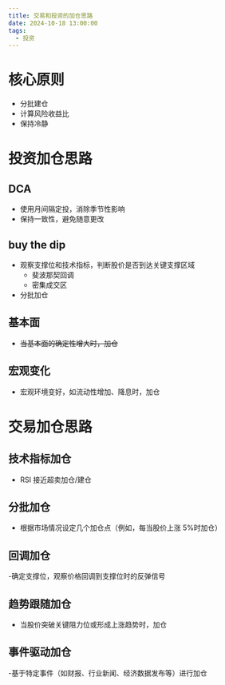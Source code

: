 ```yaml
---
title: 交易和投资的加仓思路
date: 2024-10-18 13:00:00
tags:
  - 投资
---
```


# 核心原则

- 分批建仓
- 计算风险收益比
- 保持冷静

<!-- more -->

# 投资加仓思路

## DCA

- 使用月间隔定投，消除季节性影响
- 保持一致性，避免随意更改

## buy the dip

- 观察支撑位和技术指标，判断股价是否到达关键支撑区域
  - 斐波那契回调
  - 密集成交区
- 分批加仓

## 基本面

- ~~当基本面的确定性增大时，加仓~~

## 宏观变化

- 宏观环境变好，如流动性增加、降息时，加仓

# 交易加仓思路

## 技术指标加仓

- RSI 接近超卖加仓/建仓

## 分批加仓

- 根据市场情况设定几个加仓点（例如，每当股价上涨 5%时加仓）

## 回调加仓

-确定支撑位，观察价格回调到支撑位时的反弹信号

## 趋势跟随加仓

- 当股价突破关键阻力位或形成上涨趋势时，加仓

## 事件驱动加仓

-基于特定事件（如财报、行业新闻、经济数据发布等）进行加仓
